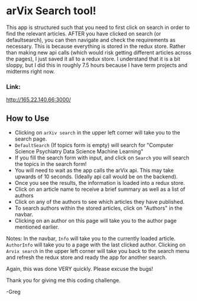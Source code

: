 # arVix Search tool!
This app is structured such that you need to first click on search in order to find the relevant articles.
AFTER you have clicked on search (or defaultsearch), you can then navigate and check the requirements as necessary.
This is because everything is stored in the redux store. Rather than making new api calls (which would risk getting different articles across the pages), I just saved it all to a redux store.
I understand that it is a bit sloppy, but I did this in roughly 7.5 hours because I have term projects and midterms right now.

### Link:
http://165.22.140.66:3000/

## How to Use
* Clicking on `arXiv search` in the upper left corner will take you to the search page.
* `DefaultSearch` (If topics form is empty) will search for "Computer Science Psychiatry Data Science Machine Learning"
* If you fill the search form with input, and click on `Search` you will search the topics in the search form!
* You will need to wait as the app calls the arVix api. This may take upwards of 10 seconds. (Ideally api call would be on the backend).
* Once you see the results, the information is loaded into a redux store.
* Click on an article name to receive a brief summary as well as a list of authors
* Click on any of the authors to see which articles they have published.
* To search authors within the stored articles, click on "Authors" in the navbar.
* Clicking on an author on this page will take you to the author page mentioned earlier.

Notes: In the navbar, `Info` will take you to the currently loaded article. `AuthorInfo` will take you to a page
with the last clicked author. Clicking on `Arvix search` in the upper left corner will take you back to the search menu and refresh the redux store and ready the app for another search.


Again, this was done VERY quickly. Please excuse the bugs!

Thank you for giving me this coding challenge.

-Greg
 
